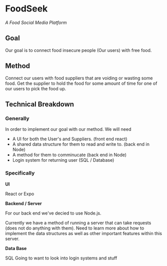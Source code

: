 # FoodSeek

*A Food Social Media Platform*


## Goal
Our goal is to connect food insecure people (Our users) with free food.

## Method
Connect our users with food suppliers that are voiding or wasting some food. Get the supplier to hold the food for some amount of time for one of our users to pick the food up.




## Technical Breakdown

### Generally
In order to implement our goal with our method. We will need
  - A UI for both the User's and Suppliers. (front end react)
  - A shared data structure for them to read and write to. (back end in Node)
  - A method for them to comminucate (back end in Node)
  - Login system for returning user (SQL / Database)


### Specifically

**UI**

React or Expo

**Backend / Server**

For our back end we've decied to use Node.js. 

Currently we have a method of running a server that can take requests (does not do anything with them). Need to learn more about how to implement the data structures as well as other important features within this server.

**Data Base**

SQL
Going to want to look into login systems and stuff
